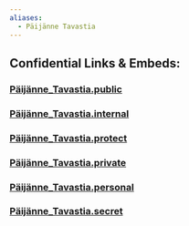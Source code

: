 ```yaml
---
aliases:
  - Päijänne Tavastia
---
```





## Confidential Links & Embeds: 

### [Päijänne_Tavastia.public](/_public/\Earth\Continent\Europe\Europe~North\Finland\Provinces~Finland\Southern_Finland\counties~Southern_FinlandPäijänne_Tavastia.public.md) 

### [Päijänne_Tavastia.internal](/_internal/\Earth\Continent\Europe\Europe~North\Finland\Provinces~Finland\Southern_Finland\counties~Southern_FinlandPäijänne_Tavastia.internal.md) 

### [Päijänne_Tavastia.protect](/_protect/\Earth\Continent\Europe\Europe~North\Finland\Provinces~Finland\Southern_Finland\counties~Southern_FinlandPäijänne_Tavastia.protect.md) 

### [Päijänne_Tavastia.private](/_private/\Earth\Continent\Europe\Europe~North\Finland\Provinces~Finland\Southern_Finland\counties~Southern_FinlandPäijänne_Tavastia.private.md) 

### [Päijänne_Tavastia.personal](/_personal/\Earth\Continent\Europe\Europe~North\Finland\Provinces~Finland\Southern_Finland\counties~Southern_FinlandPäijänne_Tavastia.personal.md) 

### [Päijänne_Tavastia.secret](/_secret/\Earth\Continent\Europe\Europe~North\Finland\Provinces~Finland\Southern_Finland\counties~Southern_FinlandPäijänne_Tavastia.secret.md)

